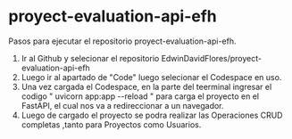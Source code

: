# proyect-evaluation-api-efh

Pasos para ejecutar el repositorio proyect-evaluation-api-efh.

1) Ir al Github y selecionar el repositorio EdwinDavidFlores/proyect-evaluation-api-efh
2) Luego ir al apartado de "Code" luego selecionar el Codespace en uso.
3) Una vez cargada el Codespace, en la parte del teerminal ingresar el codigo " uvicorn app:app --reload " para carga el proyecto en el FastAPI, el cual nos va a redireccionar a un navegador.
4) Luego de cargado el proyecto se podra realizar las Operaciones CRUD completas ,tanto para Proyectos como Usuarios.
